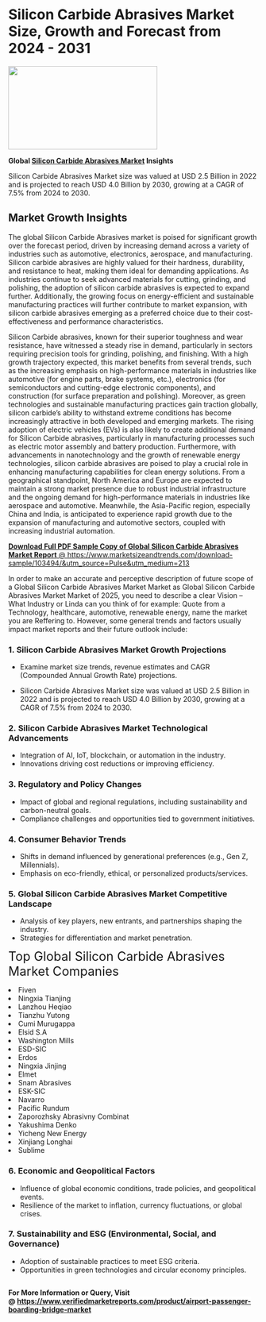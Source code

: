 <H1>Silicon Carbide Abrasives Market Size, Growth and Forecast from 2024 - 2031</H1><img class="aligncenter size-medium wp-image-584254" src="https://thirdeyenews.in/wp-content/uploads/2024/09/Global-Market-Research-300x168.jpeg" alt="" width="300" height="168" /><p><strong>Global&nbsp;<a href="https://www.marketsizeandtrends.com/download-sample/103494/&amp;utm_source=Pulse&amp;utm_medium=213">Silicon Carbide Abrasives Market</a> Insights</strong></p><p>Silicon Carbide Abrasives Market size was valued at USD 2.5 Billion in 2022 and is projected to reach USD 4.0 Billion by 2030, growing at a CAGR of 7.5% from 2024 to 2030.</p><p><h2>Market Growth Insights</h2> <p>The global Silicon Carbide Abrasives market is poised for significant growth over the forecast period, driven by increasing demand across a variety of industries such as automotive, electronics, aerospace, and manufacturing. Silicon carbide abrasives are highly valued for their hardness, durability, and resistance to heat, making them ideal for demanding applications. As industries continue to seek advanced materials for cutting, grinding, and polishing, the adoption of silicon carbide abrasives is expected to expand further. Additionally, the growing focus on energy-efficient and sustainable manufacturing practices will further contribute to market expansion, with silicon carbide abrasives emerging as a preferred choice due to their cost-effectiveness and performance characteristics.</p> <p><a href="#"></a></p> <p>Silicon Carbide abrasives, known for their superior toughness and wear resistance, have witnessed a steady rise in demand, particularly in sectors requiring precision tools for grinding, polishing, and finishing. With a high growth trajectory expected, this market benefits from several trends, such as the increasing emphasis on high-performance materials in industries like automotive (for engine parts, brake systems, etc.), electronics (for semiconductors and cutting-edge electronic components), and construction (for surface preparation and polishing). Moreover, as green technologies and sustainable manufacturing practices gain traction globally, silicon carbide’s ability to withstand extreme conditions has become increasingly attractive in both developed and emerging markets. The rising adoption of electric vehicles (EVs) is also likely to create additional demand for Silicon Carbide abrasives, particularly in manufacturing processes such as electric motor assembly and battery production. Furthermore, with advancements in nanotechnology and the growth of renewable energy technologies, silicon carbide abrasives are poised to play a crucial role in enhancing manufacturing capabilities for clean energy solutions. From a geographical standpoint, North America and Europe are expected to maintain a strong market presence due to robust industrial infrastructure and the ongoing demand for high-performance materials in industries like aerospace and automotive. Meanwhile, the Asia-Pacific region, especially China and India, is anticipated to experience rapid growth due to the expansion of manufacturing and automotive sectors, coupled with increasing industrial automation. <p><a href="#"></p><p><span class=""><strong>Download Full PDF Sample Copy of Global Silicon Carbide Abrasives Market Report</strong> @ <a href="https://www.marketsizeandtrends.com/download-sample/103494/&amp;utm_source=Pulse&amp;utm_medium=213" target="_blank">https://www.marketsizeandtrends.com/download-sample/103494/&amp;utm_source=Pulse&amp;utm_medium=213</a></span></p><p>In order to make an accurate and perceptive description of future scope of a Global&nbsp;Silicon Carbide Abrasives Market Market as Global&nbsp;Silicon Carbide Abrasives Market Market of 2025, you need to describe a clear Vision &ndash; What Industry or Linda can you think of for example: Quote from a Technology, healthcare, automotive, renewable energy, name the market you are Reffering to. However, some general trends and factors usually impact market reports and their future outlook include:</p><h3>1.&nbsp;<strong>Silicon Carbide Abrasives Market Growth Projections</strong></h3><ul><li>Examine market size trends, revenue estimates and CAGR (Compounded Annual Growth Rate) projections.</li><li><p>Silicon Carbide Abrasives Market size was valued at USD 2.5 Billion in 2022 and is projected to reach USD 4.0 Billion by 2030, growing at a CAGR of 7.5% from 2024 to 2030.</p></li></ul><h3>2.&nbsp;<strong>Silicon Carbide Abrasives Market Technological Advancements</strong></h3><ul><li>Integration of AI, IoT, blockchain, or automation in the industry.</li><li>Innovations driving cost reductions or improving efficiency.</li></ul><h3>3.&nbsp;<strong>Regulatory and Policy Changes</strong></h3><ul><li>Impact of global and regional regulations, including sustainability and carbon-neutral goals.</li><li>Compliance challenges and opportunities tied to government initiatives.</li></ul><h3>4.&nbsp;<strong>Consumer Behavior Trends</strong></h3><ul><li>Shifts in demand influenced by generational preferences (e.g., Gen Z, Millennials).</li><li>Emphasis on eco-friendly, ethical, or personalized products/services.</li></ul><h3>5.&nbsp;<strong>Global Silicon Carbide Abrasives Market Competitive Landscape</strong></h3><ul><li>Analysis of key players, new entrants, and partnerships shaping the industry.</li><li>Strategies for differentiation and market penetration.</li></ul><p data-pm-slice="1 1 []"><span style="color: inherit; font-family: inherit; font-size: 25px;">Top Global Silicon Carbide Abrasives Market Companies</span></p><div class="" data-test-id=""><p><li>Fiven</li><li> Ningxia Tianjing</li><li> Lanzhou Heqiao</li><li> Tianzhu Yutong</li><li> Cumi Murugappa</li><li> Elsid S.A</li><li> Washington Mills</li><li> ESD-SIC</li><li> Erdos</li><li> Ningxia Jinjing</li><li> Elmet</li><li> Snam Abrasives</li><li> ESK-SIC</li><li> Navarro</li><li> Pacific Rundum</li><li> Zaporozhsky Abrasivny Combinat</li><li> Yakushima Denko</li><li> Yicheng New Energy</li><li> Xinjiang Longhai</li><li> Sublime</li></p></div><h3>6.&nbsp;<strong>Economic and Geopolitical Factors</strong></h3><ul><li>Influence of global economic conditions, trade policies, and geopolitical events.</li><li>Resilience of the market to inflation, currency fluctuations, or global crises.</li></ul><h3>7.&nbsp;<strong>Sustainability and ESG (Environmental, Social, and Governance)</strong></h3><ul><li>Adoption of sustainable practices to meet ESG criteria.</li><li>Opportunities in green technologies and circular economy principles.</li></ul><h2><strong style="font-size: 14px;">For More Information or Query, Visit @&nbsp;</strong><a style="background-color: #ffffff; font-size: 14px;" href="https://www.marketsizeandtrends.com/report/silicon-carbide-abrasives-market/" target="_blank">https://www.verifiedmarketreports.com/product/airport-passenger-boarding-bridge-market</a></h2>
